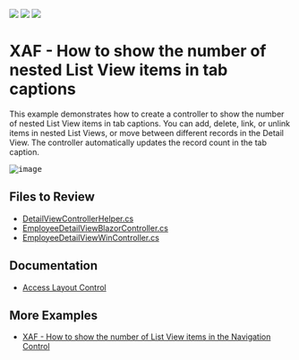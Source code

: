 <!-- default badges list -->
![](https://img.shields.io/endpoint?url=https://codecentral.devexpress.com/api/v1/VersionRange/307963996/22.2.5%2B)
[![](https://img.shields.io/badge/Open_in_DevExpress_Support_Center-FF7200?style=flat-square&logo=DevExpress&logoColor=white)](https://supportcenter.devexpress.com/ticket/details/T943913)
[![](https://img.shields.io/badge/📖_How_to_use_DevExpress_Examples-e9f6fc?style=flat-square)](https://docs.devexpress.com/GeneralInformation/403183)
<!-- default badges end -->

# XAF - How to show the number of nested List View items in tab captions

This example demonstrates how to create a controller to show the number of nested List View items in tab captions. You can add, delete, link, or unlink items in nested List Views, or move between different records in the Detail View. The controller automatically updates the record count in the tab caption.

<kbd>![image](https://user-images.githubusercontent.com/14300209/233367508-7da1912e-ff2e-48b1-b2d4-0d1f7ea93918.png)</kbd>

## Files to Review

*  [DetailViewControllerHelper.cs](./CS/EFCore/TabCountEF/TabCountEF.Module/DetailViewControllerHelper.cs)  
*  [EmployeeDetailViewBlazorController.cs](./CS/EFCore/TabCountEF/TabCountEF.Blazor.Server/Controllers/ContactDetailViewBlazorController.cs) 
*  [EmployeeDetailViewWinController.cs](./CS/EFCore/TabCountEF/TabCountEF.Win/Controllers/ContactDetailViewWinController.cs ) 


## Documentation

* [Access Layout Control](https://docs.devexpress.com/eXpressAppFramework/404428/ui-construction/views/layout/access-layout-control?p=netframework)

## More Examples

* [XAF - How to show the number of List View items in the Navigation Control](https://github.com/DevExpress-Examples/XAF-How-to-show-the-number-of-list-view-items-in-the-navigation-control)
